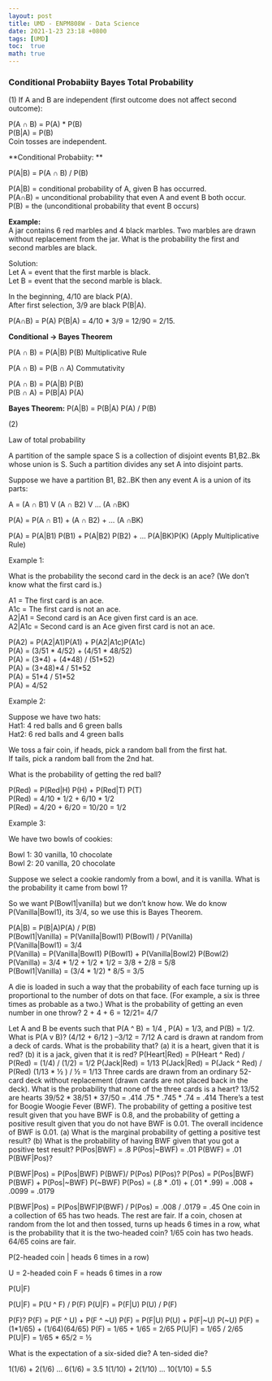 ```yaml
---
layout: post
title: UMD - ENPM808W - Data Science
date: 2021-1-23 23:18 +0800
tags: [UMD]
toc:  true
math: true
---
```


<!-- Global site tag (gtag.js) - Google Analytics -->
  <script async src="https://www.googletagmanager.com/gtag/js?id=G-TG0XJZG53F"></script>
  <script>
    window.dataLayer = window.dataLayer \|\| [];
    function gtag(){dataLayer.push(arguments);}
    gtag('js', new Date());

    gtag('config', 'G-TG0XJZG53F');
  </script>

  <style TYPE="text/css">code.has-jax {font: inherit; font-size: 100%; background: inherit; border: inherit;}</style><script type="text/x-mathjax-config">
  MathJax.Hub.Config({
      tex2jax: {
          inlineMath: [['$','$'], ['\\(','\\)']],
          displayMath: [ ['$$','$$'], ["\\[","\\]"] ],
          skipTags: ['script', 'noscript', 'style', 'textarea', 'pre'] // removed 'code' entry
      }});
  MathJax.Hub.Queue(function() {
      var all = MathJax.Hub.getAllJax(), i;
      for(i = 0; i < all.length; i += 1) {
          all[i].SourceElement().parentNode.className += ' has-jax';
      }});
  </script><script type="text/javascript" src="https://cdnjs.cloudflare.com/ajax/libs/mathjax/2.7.4/MathJax.js?config=TeX-AMS_HTML-full"></script>  


### Conditional Probabiity Bayes Total Probability

(1) If A and B are independent (first outcome does not affect second outcome):

P(A ∩ B) = P(A) * P(B)<br/>
P(B\|A) = P(B)<br/>
Coin tosses are independent.

**Conditional Probabiity: **

P(A\|B) = P(A ∩ B) / P(B)

P(A\|B) = conditional probability of A, given B has occurred.<br/>
P(A∩B) = unconditional probability that even A and event B both occur.<br/>
P(B) = the (unconditional probability that event B occurs)

**Example:**<br/>
A jar contains 6 red marbles and 4 black marbles. Two marbles are drawn without replacement from the jar. What is the probability the first and second marbles are black.

Solution: <br/>
Let A = event that the first marble is black. <br/>
Let B = event that the second marble is black.<br/>

In the beginning, 4/10 are black P(A).<br/>
After first selection, 3/9 are black P(B\|A).<br/>

P(A∩B) = P(A) P(B\|A) = 4/10 * 3/9 = 12/90 = 2/15.

**Conditional -> Bayes Theorem**

P(A ∩ B) = P(A\|B) P(B) Multiplicative Rule<br/>

P(A ∩ B) = P(B ∩ A) Commutativity<br/>

P(A ∩ B) = P(A\|B) P(B)<br/>
P(B ∩ A) = P(B\|A) P(A)<br/>

**Bayes Theorem:**
P(A\|B) = P(B\|A) P(A) / P(B)


(2)

Law of total probability<br/>

A partition of the sample space S is a collection of disjoint events B1,B2..Bk whose union is S. Such a partition divides any set A into disjoint parts.

Suppose we have a partition B1, B2..BK then any event A is a union of its parts:

A = (A ∩ B1) V (A ∩ B2) V … (A ∩BK)

P(A) = P(A ∩ B1) + (A ∩ B2) + … (A ∩BK)

P(A) = P(A\|B1) P(B1) + P(A\|B2) P(B2) + … P(A\|BK)P(K) (Apply Multiplicative Rule)


Example 1:

What is the probability the second card in the deck is an ace? (We don’t know what the first card is.)

A1 = The first card is an ace.<br/>
A1c = The first card is not an ace.<br/>
A2\|A1 = Second card is an Ace given first card is an ace.<br/>
A2\|A1c = Second card is an Ace given first card is not an ace.<br/>

P(A2) = P(A2\|A1)P(A1) + P(A2\|A1c)P(A1c)<br/>
P(A) = (3/51 * 4/52)  +  (4/51 * 48/52)<br/>
P(A) = (3\*4) + (4\*48) / (51\*52)<br/>
P(A) = (3+48)*4 / 51\*52<br/>
P(A) = 51\*4 / 51\*52<br/>
P(A) = 4/52<br/>

Example 2:

Suppose we have two hats: <br/>
Hat1: 4 red balls and 6 green balls<br/>
Hat2: 6 red balls and 4 green balls<br/>

We toss a fair coin, if heads, pick a random ball from the first hat.<br/>
If tails, pick a random ball from the 2nd hat.

What is the probability of getting the red ball?


P(Red) = P(Red\|H) P(H) + P(Red\|T) P(T)<br/>
P(Red) = 4/10 * 1/2 + 6/10 * 1/2<br/>
P(Red) = 4/20 + 6/20 = 10/20 = 1/2<br/>

Example 3:

We have two bowls of cookies:

Bowl 1: 30 vanilla, 10 chocolate<br/>
Bowl 2: 20 vanilla, 20 chocolate<br/>

Suppose we select a cookie randomly from a bowl, and it is vanilla. What is the probability it came from bowl 1?


So we want P(Bowl1\|vanilla) but we don’t know how. We do know P(Vanilla\|Bowl1), its 3/4, so we use this is Bayes Theorem.

P(A\|B) = P(B\|A)P(A) / P(B)<br/>
P(Bowl1\|Vanilla) = P(Vanilla\|Bowl1) P(Bowl1) / P(Vanilla)<br/>
P(Vanilla\|Bowl1) = 3/4<br/>
P(Vanilla) = P(Vanilla\|Bowl1) P(Bowl1) + P(Vanilla\|Bowl2) P(Bowl2)<br/>
P(Vanilla) = 3/4 * 1/2   + 1/2 * 1/2 = 3/8 + 2/8 = 5/8<br/>
P(Bowl1\|Vanilla) = (3/4 * 1/2) * 8/5 = 3/5<br/>



A die is loaded in such a way that the probability of each face turning up is proportional to the number of dots on that face. (For example, a six is three times as probable as a two.) What is the probability of getting an even number in one throw?
 2 +  4  + 6 = 12/21= 4/7

Let A and B be events such that P(A ^ B) = 1/4 , P(A) = 1/3, and P(B) = 1/2. What is P(A v B)?
(4/12 + 6/12 ) –3/12  = 7/12
A card is drawn at random from a deck of cards. What is the probability that? (a) it is a heart, given that it is red? (b) it is a jack, given that it is red?
P(Heart\|Red) = P(Heart ^ Red) / P(Red)
= (1/4) / (1/2) = 1/2
P(Jack\|Red) = 1/13
P(Jack\|Red) = P(Jack ^ Red) / P(Red)
(1/13 * ½ ) / ½ = 1/13
Three cards are drawn from an ordinary 52-card deck without replacement (drawn cards are not placed back in the deck). What is the probability that none of the three cards is a heart?
13/52 are hearts
39/52 * 38/51 * 37/50 = .414
.75 * .745 * .74 = .414
There’s a test for Boogie Woogie Fever (BWF). The probability of getting a positive test result given that you have BWF is 0.8, and the probability of getting a positive result given that you do not have BWF is 0.01. The overall incidence of BWF is 0.01. (a) What is the marginal probability of getting a positive test result?
(b) What is the probability of having BWF given that you got a positive test result?
P(Pos\|BWF) = .8
P(Pos|~BWF) = .01
P(BWF) = .01
P(BWF\|Pos)?

P(BWF\|Pos) = P(Pos\|BWF) P(BWF)/ P(Pos)
P(Pos)?
P(Pos) = P(Pos\|BWF) P(BWF) + P(Pos|~BWF) P(~BWF)
P(Pos) = (.8 * .01)   + (.01 * .99) = .008 + .0099 = .0179

P(BWF\|Pos) = P(Pos\|BWF)P(BWF) / P(Pos) = .008 / .0179 = .45
One coin in a collection of 65 has two heads. The rest are fair. If a coin, chosen at random from the lot and then tossed, turns up heads 6 times in a row, what is the probability that it is the two-headed coin?
1/65 coin has two heads.
64/65 coins are fair.

P(2-headed coin | heads 6 times in a row)  

U = 2-headed coin
F = heads 6 times in a row

P(U\|F)   

P(U\|F) = P(U ^ F) / P(F)
P(U\|F) = P(F\|U) P(U) / P(F)

P(F)?
P(F) = P(F ^ U) + P(F ^ ~U)
P(F) = P(F\|U) P(U) + P(F|~U) P(~U)
P(F) = (1*1/65) + (1/64)(64/65)
P(F) = 1/65 + 1/65 = 2/65
P(U\|F) = 1/65 / 2/65
P(U\|F) = 1/65 * 65/2 = ½

What is the expectation of a six-sided die? A ten-sided die?

1(1/6) + 2(1/6) … 6(1/6) = 3.5
1(1/10) + 2(1/10) … 10(1/10) = 5.5
